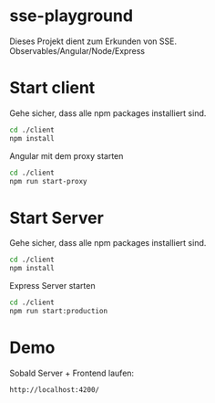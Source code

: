 # sse-playground

Dieses Projekt dient zum Erkunden von SSE. Observables/Angular/Node/Express

# Start client

Gehe sicher, dass alle npm packages installiert sind.

```sh
cd ./client
npm install
```

Angular mit dem proxy starten

```sh
cd ./client
npm run start-proxy
```

# Start Server

Gehe sicher, dass alle npm packages installiert sind.

```sh
cd ./client
npm install
```

Express Server starten

```sh
cd ./client
npm run start:production
```

# Demo

Sobald Server + Frontend laufen:

```url
http://localhost:4200/
```
